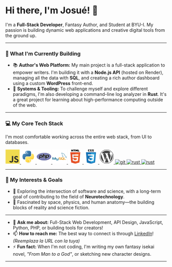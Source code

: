 # Hi there, I'm Josué! 👋

I'm a **Full-Stack Developer**, Fantasy Author, and Student at BYU-I. My passion is building dynamic web applications and creative digital tools from the ground up.

---

### 🚀 What I'm Currently Building

- 📚 **Author's Web Platform:** My main project is a full-stack application to empower writers. I'm building it with a **Node.js API** (hosted on Render), managing all the data with **SQL**, and creating a rich author dashboard using a custom **WordPress** front-end.
- 🔭 **Systems & Tooling:** To challenge myself and explore different paradigms, I'm also developing a command-line log analyzer in **Rust**. It's a great project for learning about high-performance computing outside of the web.

---

### 💻 My Core Tech Stack

I'm most comfortable working across the entire web stack, from UI to databases.

<p align="left">
  <a href="https://developer.mozilla.org/en-US/docs/Web/JavaScript" target="_blank" rel="noreferrer"> <img src="https://raw.githubusercontent.com/devicons/devicon/master/icons/javascript/javascript-original.svg" alt="javascript" width="45" height="45"/> </a>
  <a href="https://www.python.org" target="_blank" rel="noreferrer"> <img src="https://raw.githubusercontent.com/devicons/devicon/master/icons/python/python-original.svg" alt="python" width="45" height="45"/> </a>
  <a href="https://www.php.net" target="_blank" rel="noreferrer"> <img src="https://raw.githubusercontent.com/devicons/devicon/master/icons/php/php-original.svg" alt="php" width="45" height="45"/> </a>
  <a href="https://www.mysql.com/" target="_blank" rel="noreferrer"> <img src="https://raw.githubusercontent.com/devicons/devicon/master/icons/mysql/mysql-original-wordmark.svg" alt="mysql" width="45" height="45"/> </a>
  <a href="https://developer.mozilla.org/en-US/docs/Web/Guide/HTML/HTML5" target="_blank" rel="noreferrer"> <img src="https://raw.githubusercontent.com/devicons/devicon/master/icons/html5/html5-original-wordmark.svg" alt="html5" width="45" height="45"/> </a>
  <a href="https://developer.mozilla.org/en-US/docs/Web/CSS" target="_blank" rel="noreferrer"> <img src="https://raw.githubusercontent.com/devicons/devicon/master/icons/css3/css3-original-wordmark.svg" alt="css3" width="45" height="45"/> </a>
  <a href="https://wordpress.org" target="_blank" rel="noreferrer"> <img src="https://raw.githubusercontent.com/devicons/devicon/master/icons/wordpress/wordpress-plain.svg" alt="wordpress" width="45" height="45"/> </a>
  <a href="https://git-scm.com/" target="_blank" rel="noreferrer"> <img src="https://www.vectorlogo.zone/logos/git-scm/git-scm-icon.svg" alt="git" width="45" height="45"/> </a>
  <a href="https://dotnet.microsoft.com/es-es/languages/csharp" target="_blank" rel="noreferrer"> <img src="https://upload.wikimedia.org/wikipedia/commons/b/bd/Logo_C_sharp.svg" alt="rust" width="45" height="45"/> </a>
  <a href="https://www.rust-lang.org" target="_blank" rel="noreferrer"> <img src="https://www.rust-lang.org/static/images/rust-social.jpg" alt="rust" width="45" height="45"/> </a>
</p>

---

### 🌱 My Interests & Goals

- 🧠 Exploring the intersection of software and science, with a long-term goal of contributing to the field of **Neurotechnology**.
- 🌌 Fascinated by space, physics, and human anatomy—the building blocks of reality and science fiction.

---

- 💬 **Ask me about:** Full-Stack Web Development, API Design, JavaScript, Python, PHP, or building tools for creators!
- 📫 **How to reach me:** The best way to connect is through [LinkedIn](https://www.linkedin.com/in/josue-burkhan/)! *(Reemplaza la URL con la tuya)*
- ⚡ **Fun fact:** When I'm not coding, I'm writing my own fantasy isekai novel, *"From Man to a God"*, or sketching new character designs.

---
